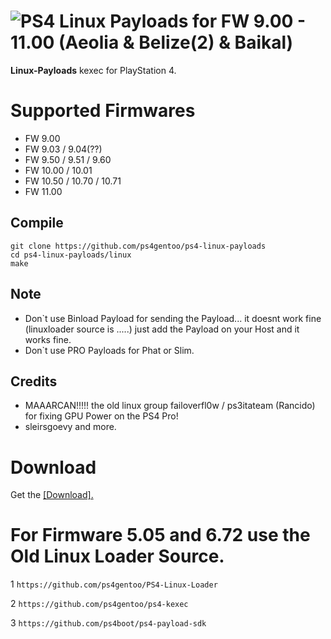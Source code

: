 # ![PS4](https://img.shields.io/badge/-PS4-003791?style=flat&logo=PlayStation) Linux Payloads for FW 9.00 - 11.00 (Aeolia & Belize(2) & Baikal)

**Linux-Payloads** kexec for PlayStation 4.

# Supported Firmwares

*   FW 9.00
*   FW 9.03 / 9.04(??)
*   FW 9.50 / 9.51 / 9.60
*   FW 10.00 / 10.01 
*   FW 10.50 / 10.70 / 10.71
*   FW 11.00



## Compile
    git clone https://github.com/ps4gentoo/ps4-linux-payloads
    cd ps4-linux-payloads/linux
    make
    
## Note
* Don`t use Binload Payload for sending the Payload... it doesnt work fine (linuxloader source is .....) just add the Payload on  your Host and it works fine. 
* Don`t use PRO Payloads for Phat or Slim. 

## Credits

* MAAARCAN!!!!! the old linux group failoverfl0w / ps3itateam (Rancido) for fixing GPU Power on the PS4 Pro!
* sleirsgoevy and more. 

# Download

Get the [[Download].](https://github.com/ps4gentoo/ps4-linux-payloads/releases/tag/v1.0)



# For Firmware 5.05 and 6.72 use the Old Linux Loader Source.


1 ```https://github.com/ps4gentoo/PS4-Linux-Loader```

2 ```https://github.com/ps4gentoo/ps4-kexec```

3 ```https://github.com/ps4boot/ps4-payload-sdk```
